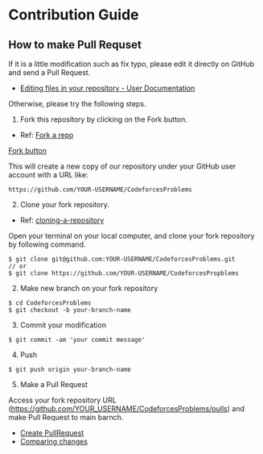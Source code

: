 # Contribution Guide

## How to make Pull Requset

If it is a little modification such as fix typo, please edit it directly on GitHub and send a Pull Request.

* [Editing files in your repository - User Documentation](https://docs.github.com/en/repositories/working-with-files/managing-files/editing-files)

Otherwise, please try the following steps.

1. Fork this repository by clicking on the Fork button.

* Ref: [Fork a repo](https://docs.github.com/en/get-started/quickstart/fork-a-repo)

[Fork button](../images/fork_button.png)

This will create a new copy of our repository under your GitHub user account with a URL like:

```
https://github.com/YOUR-USERNAME/CodeforcesProblems
```

2. Clone your fork repository.

* Ref: [cloning-a-repository](https://docs.github.com/en/repositories/creating-and-managing-repositories/cloning-a-repository)

Open your terminal on your local computer, and clone your fork repository by following command.

```
$ git clone git@github.com:YOUR-USERNAME/CodeforcesProblems.git
// or
$ git clone https://github.com/YOUR-USERNAME/CodeforcesPropblems
```

2. Make new branch on your fork repository

```
$ cd CodeforcesProblems
$ git checkout -b your-branch-name
```

3. Commit your modification

```
$ git commit -am 'your commit message'
```

4. Push

```
$ git push origin your-branch-name
```

5. Make a Pull Request

Access your fork repository URL (https://github.com/YOUR_USERNAME/CodeforcesProblems/pulls) and make Pull Request to main barnch.

* [Create PullRequest](../images/pull_request.png)
* [Comparing changes](../images/comparing_change.png)


